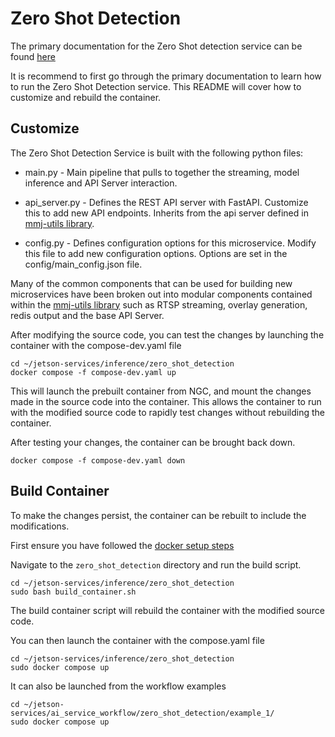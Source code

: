 # Zero Shot Detection

The primary documentation for the Zero Shot detection service can be found [here](https://docs.nvidia.com/jetson/jps/inference-services/zero_shot_detection.html)

It is recommend to first go through the primary documentation to learn how to run the Zero Shot Detection service. This README will cover how to customize and rebuild the container.

## Customize 

The Zero Shot Detection Service is built with the following python files:

- main.py - Main pipeline that pulls to together the streaming, model inference and API Server interaction. 

- api_server.py - Defines the REST API server with FastAPI. Customize this to add new API endpoints. Inherits from the api server defined in [mmj-utils library](https://github.com/NVIDIA-AI-IOT/mmj_utils). 

- config.py - Defines configuration options for this microservice. Modify this file to add new configuration options. Options are set in the config/main_config.json file.

Many of the common components that can be used for building new microservices have been broken out into modular components contained within the [mmj-utils library](https://github.com/NVIDIA-AI-IOT/mmj_utils) such as RTSP streaming, overlay generation, redis output and the base API Server.

After modifying the source code, you can test the changes by launching the container with the compose-dev.yaml file 

```
cd ~/jetson-services/inference/zero_shot_detection
docker compose -f compose-dev.yaml up 
```

This will launch the prebuilt container from NGC, and mount the changes made in the source code into the container. This allows the container to run with the modified source code to rapidly test changes without rebuilding the container. 


After testing your changes, the container can be brought back down. 

```
docker compose -f compose-dev.yaml down 
```

## Build Container

To make the changes persist, the container can be rebuilt to include the modifications. 

First ensure you have followed the [docker setup steps](./../../README.md#setup)

Navigate to the ```zero_shot_detection``` directory and run the build script.

```
cd ~/jetson-services/inference/zero_shot_detection
sudo bash build_container.sh 
```

The build container script will rebuild the container with the modified source code.

You can then launch the container with the compose.yaml file 

```
cd ~/jetson-services/inference/zero_shot_detection
sudo docker compose up
```

It can also be launched from the workflow examples 

```
cd ~/jetson-services/ai_service_workflow/zero_shot_detection/example_1/
sudo docker compose up 
```